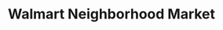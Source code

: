 ---
title: "Walmart Neighborhood Market"
url: /mesa/walmart-neighborhood-market-east-mckellips-road/
shop: supermarket
---